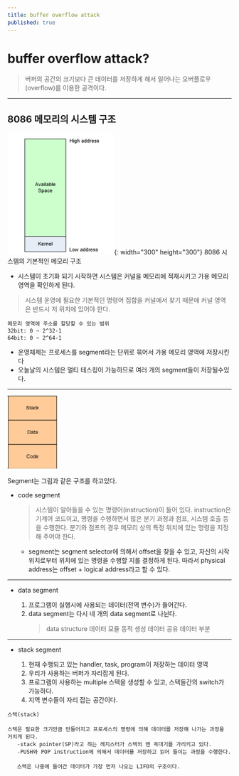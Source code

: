 ```yaml
---
title: buffer overflow attack
published: true
---
```


# buffer overflow attack?

>버퍼의 공간의 크기보다 큰 데이터를 저장하게 해서 일어나는 오버플로우(overflow)를 이용한 공격이다.

* * *

## 8086 메모리의 시스템 구조


![](./assets/buf1.png){: width="300" height="300"}
8086 시스템의 기본적인 메모리 구조

* 시스템이 초기화 되기 시작하면 시스템은 커널을 메모리에 적재시키고 가용 메모리 영역을 확인하게 된다.

>시스템 운영에 필요한 기본적인 명령어 집합을 커널에서 찾기 때문애 커널 영역은 반드시 저 위치에 있어야 한다.

```
메모리 영역에 주소를 할당할 수 있는 범위
32bit: 0 ~ 2^32-1
64bit: 0 ~ 2^64-1
```

* 운영체제는 프로세스를 segment라는 단위로 묶어서 가용 메모리 영역에 저장시킨다
* 오늘날의 시스템은 멀티 테스킹이 가능하므로 여러 개의 segment들이 저장될수있다.

* * *


![](./assets/buf2.png)

Segment는 그림과 같은 구조를 하고있다.
 * code segment

   >시스템이 알아들을 수 있는 명령어(instruction)이 들어 있다. 
   >instruction은 기계어 코드이고, 명령을 수행하면서 많은 분기 과정과 점프, 시스템 호출 등을 수행한다.
   >분기와 점프의 경우 메모리 상의 특정 위치에 있는 명령을 지정해 주어야 한다.

   * segment는 segment selector에 의해서 offset을 찾을 수 있고, 자신의 시작 위치로부터 위치에 있는 명령을 수행할 지를 결정하게 된다. 따라서 physical address는 offset + logical address라고 할 수 있다. 

* * *

 * data segment
   
   1. 프로그램이 실행시에 사용되는 데이터(전역 변수)가 들어간다.
   2. data segment는 다시 네 개의 data segment로 나뉜다.
      >data structure
      >데이터 모듈
      >동적 생성 데이터
      >공유 데이터 부분

* * *

 * stack segment

   1. 현재 수행되고 있는 handler, task, program이 저장하는 데이터 영역   
   2. 우리가 사용하는 버퍼가 자리잡게 된다.
   3. 프로그램이 사용하는 multiple 스텍을 생성할 수 있고, 스텍들간의 switch가 가능하다.
   4. 지역 변수들이 자리 잡는 공간이다.

```
스텍(stack)

스텍은 필요한 크기만큼 만들어지고 프로세스의 명령에 의해 데이터를 저장해 나가는 과정을 거치게 된다.
   -stack pointer(SP)라고 하는 레지스터가 스텍의 맨 꼭대기를 가리키고 있다. 
   -PUSH와 POP instruction에 의해서 데이터를 저장하고 읽어 들이는 과정을 수행한다.

   스텍은 나중에 들어간 데이터가 가장 먼저 나오는 LIFO의 구조이다. 

```